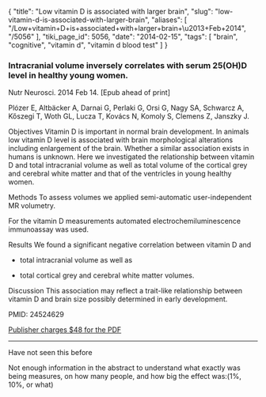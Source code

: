 {
    "title": "Low vitamin D is associated with larger brain",
    "slug": "low-vitamin-d-is-associated-with-larger-brain",
    "aliases": [
        "/Low+vitamin+D+is+associated+with+larger+brain+\u2013+Feb+2014",
        "/5056"
    ],
    "tiki_page_id": 5056,
    "date": "2014-02-15",
    "tags": [
        "brain",
        "cognitive",
        "vitamin d",
        "vitamin d blood test"
    ]
}


### Intracranial volume inversely correlates with serum 25(OH)D level in healthy young women.

Nutr Neurosci. 2014 Feb 14. <span>[Epub ahead of print]</span>

Plózer E, Altbäcker A, Darnai G, Perlaki G, Orsi G, Nagy SA, Schwarcz A, Kőszegi T, Woth GL, Lucza T, Kovács N, Komoly S, Clemens Z, Janszky J.

Objectives Vitamin D is important in normal brain development. In animals low vitamin D level is associated with brain morphological alterations including enlargement of the brain. Whether a similar association exists in humans is unknown. Here we investigated the relationship between vitamin D and total intracranial volume as well as total volume of the cortical grey and cerebral white matter and that of the ventricles in young healthy women. 

Methods To assess volumes we applied semi-automatic user-independent MR volumetry. 

For the vitamin D measurements automated electrochemiluminescence immunoassay was used. 

Results We found a significant negative correlation between vitamin D and 

* total intracranial volume as well as 

* total cortical grey and cerebral white matter volumes. 

Discussion This association may reflect a trait-like relationship between vitamin D and brain size possibly determined in early development.

PMID: 24524629

[Publisher charges $48 for the PDF](http://www.maneyonline.com/doi/full/10.1179/1476830514Y.0000000109)

---

Have not seen this before

Not enough information in the abstract to understand what exactly was being measures, on how many people, and how big the effect was:(1%, 10%, or what)